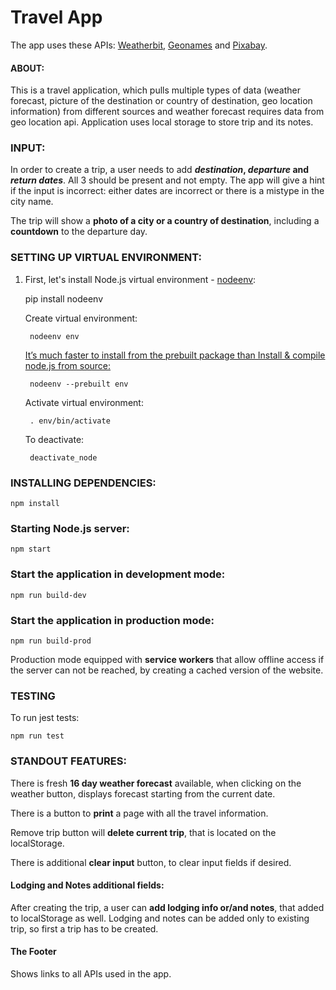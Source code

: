 # Travel App

The app uses these APIs: <a href="https://www.weatherbit.io/account/create">Weatherbit</a>, <a href="http://www.geonames.org/export/web-services.html">Geonames</a> and <a href="https://pixabay.com/api/docs/">Pixabay</a>.

#### ABOUT:
This is a travel application, which pulls multiple types of data (weather forecast,
picture of the destination or country of destination, geo location information) from
different sources and weather forecast requires data from geo location api. Application
uses local storage to store trip and its notes.

### INPUT:
In order to create a trip, a user needs to add **_destination_, _departure_ and _return dates_**. All 3 should be present and not empty. The app will give a hint if the input is incorrect: either dates are incorrect or there is a mistype in the city name.

The trip will show a **photo of a city or a country of destination**, including a **countdown** to the departure day.


### SETTING UP VIRTUAL ENVIRONMENT:

1. First, let's install Node.js virtual environment - <a href="https://pypi.org/project/nodeenv/">nodeenv</a>:

    pip install nodeenv

    Create virtual environment:

        nodeenv env

    <a href="https://pypi.org/project/nodeenv/">It’s much faster to install from the prebuilt package than Install & compile node.js from source:</a>

        nodeenv --prebuilt env

    Activate virtual environment:

        . env/bin/activate

    To deactivate:

        deactivate_node

###  INSTALLING DEPENDENCIES:

    npm install

### Starting Node.js server:

    npm start

### Start the application in development mode:

    npm run build-dev

### Start the application in production mode:

    npm run build-prod

Production mode equipped with **service workers** that allow offline access if the server can not be reached, by creating a cached version of the website.


### TESTING
To run jest tests:

    npm run test

### STANDOUT FEATURES:

There is fresh **16 day weather forecast** available, when clicking on the weather button, displays forecast starting from the current date.

There is a button to **print** a page with all the travel information.

Remove trip button will **delete current trip**, that is located on the localStorage.

There is additional **clear input** button, to clear input fields if desired.


#### Lodging and Notes additional fields:

After creating the trip, a user can **add lodging info or/and notes**, that added to localStorage as well.
Lodging and notes can be added only to existing trip, so first a trip has to be created.

#### The Footer
Shows links to all APIs used in the app.
